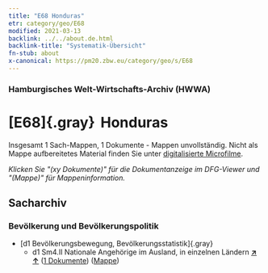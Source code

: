 ```yaml
---
title: "E68 Honduras"
etr: category/geo/E68
modified: 2021-03-13
backlink: ../../about.de.html
backlink-title: "Systematik-Übersicht"
fn-stub: about
x-canonical: https://pm20.zbw.eu/category/geo/s/E68
---
```


### Hamburgisches Welt-Wirtschafts-Archiv (HWWA)
# [E68]{.gray}&#8201; Honduras&#160; 




Insgesamt 1 Sach-Mappen, 1 Dokumente - Mappen unvollständig.
Nicht als Mappe aufbereitetes Material finden Sie unter [digitalisierte Microfilme](/film/h1_sh.de.html).

_Klicken Sie "(xy Dokumente)" für die Dokumentanzeige im DFG-Viewer und "(Mappe)" für Mappeninformation._

## Sacharchiv




### Bevölkerung und Bevölkerungspolitik

- [d1 Bevölkerungsbewegung, Bevölkerungsstatistik]{.gray}
  - d1 Sm4.II Nationale Angehörige im Ausland, in einzelnen Ländern [**&nearr;**](../../../subject/i/144224/about.de.html "Nationale Angehörige im Ausland, in einzelnen Ländern (in der ganzen Welt)") [**&uarr;**](../../../subject/about.de.html#d1_Sm4.II "Sachsystematik") (<a href="https://pm20.zbw.eu/dfgview/sh/141681,144224" title="über: Honduras : Nationale Angehörige im Ausland, in einzelnen Ländern" target="_blank">1 Dokumente</a>) ([Mappe](../../../../folder/sh/1416xx/141681/1442xx/144224/about.de.html))


